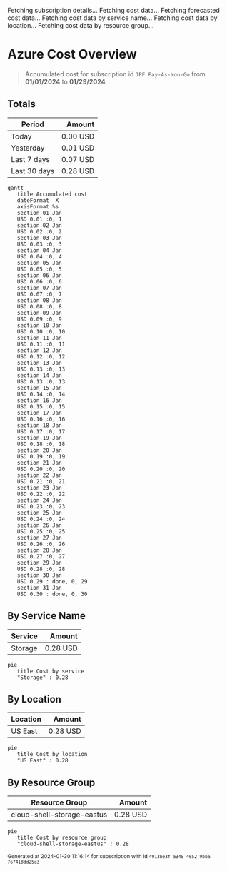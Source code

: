Fetching subscription details...
Fetching cost data...
Fetching forecasted cost data...
Fetching cost data by service name...
Fetching cost data by location...
Fetching cost data by resource group...
# Azure Cost Overview

> Accumulated cost for subscription id `JPF Pay-As-You-Go` from **01/01/2024** to **01/29/2024**

## Totals

|Period|Amount|
|---|---:|
|Today|0.00 USD|
|Yesterday|0.01 USD|
|Last 7 days|0.07 USD|
|Last 30 days|0.28 USD|

```mermaid
gantt
   title Accumulated cost
   dateFormat  X
   axisFormat %s
   section 01 Jan
   USD 0.01 :0, 1
   section 02 Jan
   USD 0.02 :0, 2
   section 03 Jan
   USD 0.03 :0, 3
   section 04 Jan
   USD 0.04 :0, 4
   section 05 Jan
   USD 0.05 :0, 5
   section 06 Jan
   USD 0.06 :0, 6
   section 07 Jan
   USD 0.07 :0, 7
   section 08 Jan
   USD 0.08 :0, 8
   section 09 Jan
   USD 0.09 :0, 9
   section 10 Jan
   USD 0.10 :0, 10
   section 11 Jan
   USD 0.11 :0, 11
   section 12 Jan
   USD 0.12 :0, 12
   section 13 Jan
   USD 0.13 :0, 13
   section 14 Jan
   USD 0.13 :0, 13
   section 15 Jan
   USD 0.14 :0, 14
   section 16 Jan
   USD 0.15 :0, 15
   section 17 Jan
   USD 0.16 :0, 16
   section 18 Jan
   USD 0.17 :0, 17
   section 19 Jan
   USD 0.18 :0, 18
   section 20 Jan
   USD 0.19 :0, 19
   section 21 Jan
   USD 0.20 :0, 20
   section 22 Jan
   USD 0.21 :0, 21
   section 23 Jan
   USD 0.22 :0, 22
   section 24 Jan
   USD 0.23 :0, 23
   section 25 Jan
   USD 0.24 :0, 24
   section 26 Jan
   USD 0.25 :0, 25
   section 27 Jan
   USD 0.26 :0, 26
   section 28 Jan
   USD 0.27 :0, 27
   section 29 Jan
   USD 0.28 :0, 28
   section 30 Jan
   USD 0.29 : done, 0, 29
   section 31 Jan
   USD 0.30 : done, 0, 30
```

## By Service Name

|Service|Amount|
|---|---:|
|Storage|0.28 USD|

```mermaid
pie
   title Cost by service
   "Storage" : 0.28
```

## By Location

|Location|Amount|
|---|---:|
|US East|0.28 USD|

```mermaid
pie
   title Cost by location
   "US East" : 0.28
```

## By Resource Group

|Resource Group|Amount|
|---|---:|
|cloud-shell-storage-eastus|0.28 USD|

```mermaid
pie
   title Cost by resource group
   "cloud-shell-storage-eastus" : 0.28
```

<sup>Generated at 2024-01-30 11:16:14 for subscription with id `4913be3f-a345-4652-9bba-767418dd25e3`</sup>
